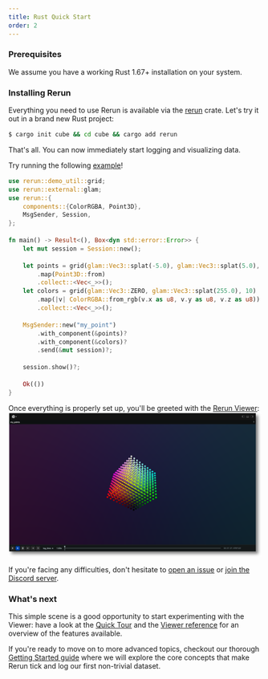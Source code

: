 ```yaml
---
title: Rust Quick Start
order: 2
---
```


### Prerequisites

We assume you have a working Rust 1.67+ installation on your system.

### Installing Rerun

Everything you need to use Rerun is available via the [rerun](https://crates.io/crates/rerun) crate.
Let's try it out in a brand new Rust project:
```bash
$ cargo init cube && cd cube && cargo add rerun
```

That's all. You can now immediately start logging and visualizing data.

Try running the following [example](https://github.com/rerun-io/rerun/tree/latest/examples/rust/minimal/src/main.rs)!
```rust
use rerun::demo_util::grid;
use rerun::external::glam;
use rerun::{
    components::{ColorRGBA, Point3D},
    MsgSender, Session,
};

fn main() -> Result<(), Box<dyn std::error::Error>> {
    let mut session = Session::new();

    let points = grid(glam::Vec3::splat(-5.0), glam::Vec3::splat(5.0), 10)
        .map(Point3D::from)
        .collect::<Vec<_>>();
    let colors = grid(glam::Vec3::ZERO, glam::Vec3::splat(255.0), 10)
        .map(|v| ColorRGBA::from_rgb(v.x as u8, v.y as u8, v.z as u8))
        .collect::<Vec<_>>();

    MsgSender::new("my_point")
        .with_component(&points)?
        .with_component(&colors)?
        .send(&mut session)?;

    session.show()?;

    Ok(())
}
```

Once everything is properly set up, you'll be greeted with the [Rerun Viewer](../reference/viewer/overview.md):
![intro users - result](/docs-media/intro_users1_result.png)

If you're facing any difficulties, don't hesitate to [open an issue](https://github.com/rerun-io/rerun/issues/new/choose) or [join the Discord server](https://discord.gg/PXtCgFBSmH).

### What's next

This simple scene is a good opportunity to start experimenting with the Viewer: have a look at the [Quick Tour](quick-tour) and the [Viewer reference](../reference/viewer/overview) for an overview of the features available.

If you're ready to move on to more advanced topics, checkout our thorough [Getting Started guide](logging-rust) where we will explore the core concepts that make Rerun tick and log our first non-trivial dataset.
